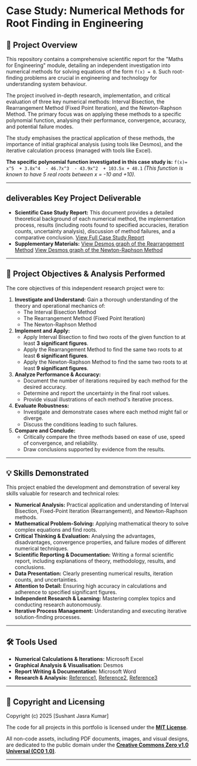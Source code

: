 # Case Study: Numerical Methods for Root Finding in Engineering

## 📜 Project Overview

This repository contains a comprehensive scientific report for the "Maths for Engineering" module, detailing an independent investigation into numerical methods for solving equations of the form `f(x) = 0`. Such root-finding problems are crucial in engineering and technology for understanding system behaviour.

The project involved in-depth research, implementation, and critical evaluation of three key numerical methods: Interval Bisection, the Rearrangement Method (Fixed Point Iteration), and the Newton-Raphson Method. The primary focus was on applying these methods to a specific polynomial function, analysing their performance, convergence, accuracy, and potential failure modes.

The study emphasises the practical application of these methods, the importance of initial graphical analysis (using tools like Desmos), and the iterative calculation process (managed with tools like Excel).

**The specific polynomial function investigated in this case study is:**
`f(x)= x^5  + 3.8x^4  - 46.7x^3  - 43.9x^2  + 103.5x + 48.1`
*(This function is known to have 5 real roots between x = -10 and +10).*

---

##  deliverables Key Project Deliverable

* **Scientific Case Study Report:** This document provides a detailed theoretical background of each numerical method, the implementation process, results (including roots found to specified accuracies, iteration counts, uncertainty analysis), discussion of method failures, and a comparative conclusion.
[View Full Case Study Report](https://github.com/sushant1203/mathematics-case-study/blob/main/Math_Case_study_Sushant_Jasra.pdf)
* **Supplementary Materials:**
[View Desmos graph of the Rearrangement Method](https://www.desmos.com/calculator/wa37abduys)
[View Desmos graph of the Newton-Raphson Method](https://www.desmos.com/calculator/xrak5yuhrf)

---

## 🎯 Project Objectives & Analysis Performed

The core objectives of this independent research project were to:

1.  **Investigate and Understand:** Gain a thorough understanding of the theory and operational mechanics of:
    * The Interval Bisection Method
    * The Rearrangement Method (Fixed Point Iteration)
    * The Newton-Raphson Method
2.  **Implement and Apply:**
    * Apply Interval Bisection to find two roots of the given function to at least **3 significant figures**.
    * Apply the Rearrangement Method to find the same two roots to at least **6 significant figures**.
    * Apply the Newton-Raphson Method to find the same two roots to at least **9 significant figures**.
3.  **Analyze Performance & Accuracy:**
    * Document the number of iterations required by each method for the desired accuracy.
    * Determine and report the uncertainty in the final root values.
    * Provide visual illustrations of each method's iterative process.
4.  **Evaluate Robustness:**
    * Investigate and demonstrate cases where each method might fail or diverge.
    * Discuss the conditions leading to such failures.
5.  **Compare and Conclude:**
    * Critically compare the three methods based on ease of use, speed of convergence, and reliability.
    * Draw conclusions supported by evidence from the results.

---

## 💡 Skills Demonstrated

This project enabled the development and demonstration of several key skills valuable for research and technical roles:

* **Numerical Analysis:** Practical application and understanding of Interval Bisection, Fixed-Point Iteration (Rearrangement), and Newton-Raphson methods.
* **Mathematical Problem-Solving:** Applying mathematical theory to solve complex equations and find roots.
* **Critical Thinking & Evaluation:** Analysing the advantages, disadvantages, convergence properties, and failure modes of different numerical techniques.
* **Scientific Reporting & Documentation:** Writing a formal scientific report, including explanations of theory, methodology, results, and conclusions.
* **Data Presentation:** Clearly presenting numerical results, iteration counts, and uncertainties.
* **Attention to Detail:** Ensuring high accuracy in calculations and adherence to specified significant figures.
* **Independent Research & Learning:** Mastering complex topics and conducting research autonomously.
* **Iterative Process Management:** Understanding and executing iterative solution-finding processes.

---

## 🛠️ Tools Used

* **Numerical Calculations & Iterations:** Microsoft Excel
* **Graphical Analysis & Visualisation:** Desmos
* **Report Writing & Documentation:** Microsoft Word
* **Research & Analysis:**
[Reference1](https://machinelearningmastery.com/analytical-vs-numerical-solutions-in-machine-learning/#:~:text=In%20mathematics%2C%20some%20problems%20can.), 
[Reference2](https://www.mytutor.co.uk/answers/2570/A-Level/Maths/How-do-I-use-numerical-methods-to-find-the-root-of-the-equation-F-x-0/),
[Reference3](https://onlinelibrary.wiley.com/doi/10.1155/2016/8174610)

---

## 📄 Copyright and Licensing
Copyright (c) 2025 [Sushant Jasra Kumar]

The code for all projects in this portfolio is licensed under the **[MIT License](https://github.com/sushant1203/sushant1203/blob/main/LICENSE)**.

All non-code assets, including PDF documents, images, and visual designs, are dedicated to the public domain under the **[Creative Commons Zero v1.0 Universal (CC0 1.0)](https://github.com/sushant1203/sushant1203/blob/main/LICENSE2)**.

---
